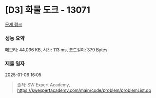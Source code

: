 # [D3] 화물 도크 - 13071 

[문제 링크](https://swexpertacademy.com/main/code/problem/problemDetail.do?contestProbId=AXxOiEN6SU0DFASZ) 

### 성능 요약

메모리: 44,036 KB, 시간: 113 ms, 코드길이: 379 Bytes

### 제출 일자

2025-01-06 16:05



> 출처: SW Expert Academy, https://swexpertacademy.com/main/code/problem/problemList.do